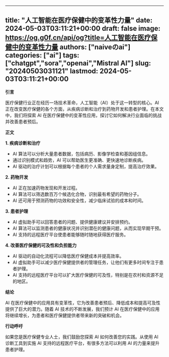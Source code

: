 
---
title: "人工智能在医疗保健中的变革性力量"
date: 2024-05-03T03:11:21+00:00
draft: false
image: https://og.g0f.cn/api/og?title=人工智能在医疗保健中的变革性力量
authors: ["naiveのai"]
categories: ["ai"]
tags: ["chatgpt","sora","openai","Mistral AI"]
slug: "20240503031121"
lastmod: 2024-05-03T03:11:21+00:00
---
**引言**

医疗保健行业正在经历一场技术革命，人工智能（AI）处于这一转型的核心。AI 正在改变医疗保健的各个方面，从疾病诊断和治疗到药物开发和患者护理。在本文中，我们将探索 AI 在医疗保健中的变革性应用，探讨它如何解决行业面临的挑战并改善患者预后。

**正文**

**1. 疾病诊断和治疗**

* AI 算法可以分析大量患者数据，包括病历、影像学检查和基因组信息。
* 通过识别模式和趋势，AI 可以帮助医生更准确、更快速地诊断疾病。
* AI 驱动的治疗计划可以根据每个患者的个人需求量身定制，提高治疗效果。

**2. 药物开发**

* AI 正在加速药物发现和开发过程。
* AI 算法可以筛选数百万个候选化合物，识别最有希望的药物分子。
* AI 还可用于预测药物的功效和安全性，减少临床试验的成本和时间。

**3. 患者护理**

* AI 虚拟助手可以回答患者的问题、提供健康建议并安排预约。
* AI 算法可以监测患者的健康状况并识别潜在的健康问题，从而实现早期干预。
* AI 支持的远程医疗平台使患者能够随时随地获得医疗服务。

**4. 改善医疗保健的可及性和负担能力**

* AI 驱动的自动化流程可以降低医疗保健成本并提高效率。
* AI 虚拟助手可以减少医疗保健提供者的管理任务，让他们有更多时间专注于患者护理。
* AI 支持的远程医疗平台可以扩大医疗保健的可及性，特别是在农村和资源不足的地区。

**结论**

AI 在医疗保健中的应用具有变革性，它为改善患者预后、降低成本和提高可及性提供了巨大的潜力。随着 AI 技术的不断发展，我们预计 AI 在医疗保健中的应用将继续增长，为患者和医疗保健提供者带来新的突破和机会。

**行动呼吁**

如果您是医疗保健专业人士，我们鼓励您探索 AI 如何改善您的实践。从使用 AI 诊断工具到实施 AI 支持的远程医疗平台，有很多方法可以利用 AI 的力量来提升患者护理。